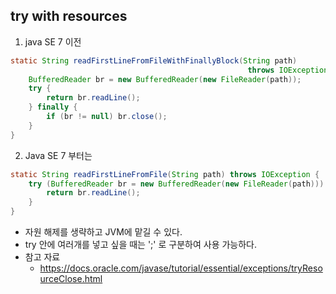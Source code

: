 ## try with resources 

1. java SE 7 이전 
```java
static String readFirstLineFromFileWithFinallyBlock(String path)
                                                     throws IOException {
    BufferedReader br = new BufferedReader(new FileReader(path));
    try {
        return br.readLine();
    } finally {
        if (br != null) br.close();
    }
}
```

2. Java SE 7 부터는
```java
static String readFirstLineFromFile(String path) throws IOException {
    try (BufferedReader br = new BufferedReader(new FileReader(path))) {
        return br.readLine();
    }
}
```
* 자원 해제를 생략하고 JVM에 맡길 수 있다.
* try 안에 여러개를 넣고 싶을 때는 ';' 로 구분하여 사용 가능하다.
* 참고 자료
  * https://docs.oracle.com/javase/tutorial/essential/exceptions/tryResourceClose.html
